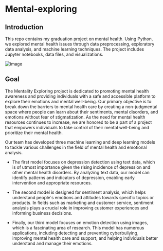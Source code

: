 # Mental-exploring
## Introduction
This repo contains my graduation project on mental health. Using Python, we explored mental health issues through data preprocessing, exploratory data analysis, and machine learning techniques. The project includes Jupyter notebooks, data files, and visualizations. 

![image](https://github.com/Ziadashraf301/Mental-exploring/assets/111798631/bd3fd80e-b057-49f8-a61b-e4cc9dfe1cff)


## Goal
The Mentality Exploring project is dedicated to promoting mental health awareness and providing individuals with a safe and accessible platform to explore their emotions and mental well-being. Our primary objective is to break down the barriers to mental health care by creating a non-judgmental space where people can learn about their sentiments, mental disorders, and emotions without fear of stigmatization. As the need for mental health resources continues to increase, we are honored to be a part of a project that empowers individuals to take control of their mental well-being and prioritize their mental health.

Our team has developed three machine learning and deep learning models to tackle various challenges in the field of mental health and emotional analysis.

- The first model focuses on depression detection using text data, which is of utmost importance given the rising incidence of depression and other mental health disorders. By analyzing text data, our model can identify patterns and indicators of depression, enabling early intervention and appropriate resources.

- The second model is designed for sentiment analysis, which helps understand people's emotions and attitudes towards specific topics or products. In fields such as marketing and customer service, sentiment analysis plays a crucial role in improving customer experiences and informing business decisions.

- Finally, our third model focuses on emotion detection using images, which is a fascinating area of research. This model has numerous applications, including detecting and preventing cyberbullying, improving mental health care and support, and helping individuals better understand and manage their emotions.


